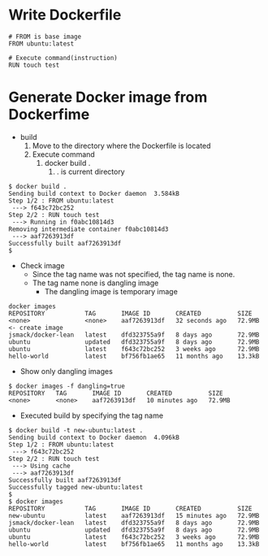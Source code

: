# Write Dockerfile

```
# FROM is base image
FROM ubuntu:latest

# Execute command(instruction)
RUN touch test
```

# Generate Docker image from Dockerfime

- build
  1. Move to the directory where the Dockerfile is located
  2. Execute command
     1. docker build .
        1. . is current directory

```
$ docker build .
Sending build context to Docker daemon  3.584kB
Step 1/2 : FROM ubuntu:latest
 ---> f643c72bc252
Step 2/2 : RUN touch test
 ---> Running in f0abc10814d3
Removing intermediate container f0abc10814d3
 ---> aaf7263913df
Successfully built aaf7263913df
$
```

- Check image
  - Since the tag name was not specified, the tag name is none.
  - The tag name none is dangling image
    - The dangling image is temporary image 
```
docker images
REPOSITORY           TAG       IMAGE ID       CREATED          SIZE
<none>               <none>    aaf7263913df   32 seconds ago   72.9MB      <- create image
jsmack/docker-lean   latest    dfd323755a9f   8 days ago       72.9MB
ubuntu               updated   dfd323755a9f   8 days ago       72.9MB
ubuntu               latest    f643c72bc252   3 weeks ago      72.9MB
hello-world          latest    bf756fb1ae65   11 months ago    13.3kB
``` 

- Show only dangling images
```
$ docker images -f dangling=true
REPOSITORY   TAG       IMAGE ID       CREATED          SIZE
<none>       <none>    aaf7263913df   10 minutes ago   72.9MB
```

- Executed build by specifying the tag name
```
$ docker build -t new-ubuntu:latest .
Sending build context to Docker daemon  4.096kB
Step 1/2 : FROM ubuntu:latest
 ---> f643c72bc252
Step 2/2 : RUN touch test
 ---> Using cache
 ---> aaf7263913df
Successfully built aaf7263913df
Successfully tagged new-ubuntu:latest
$
$ docker images
REPOSITORY           TAG       IMAGE ID       CREATED          SIZE
new-ubuntu           latest    aaf7263913df   15 minutes ago   72.9MB
jsmack/docker-lean   latest    dfd323755a9f   8 days ago       72.9MB
ubuntu               updated   dfd323755a9f   8 days ago       72.9MB
ubuntu               latest    f643c72bc252   3 weeks ago      72.9MB
hello-world          latest    bf756fb1ae65   11 months ago    13.3kB
```
